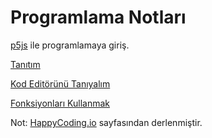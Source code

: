 # Programlama Notları 

[p5js](https://p5js.org) ile programlamaya giriş.

[Tanıtım](https://github.com/unverciftci/P5Programlama/blob/gh-pages/tutorials/p5js/_posts/2020-04-26-welcome-to-coding.md)

[Kod Editörünü Tanıyalım](https://github.com/unverciftci/P5_Programlama/tree/gh-pages/tutorials/p5js/_posts/editors) 

[Fonksiyonları Kullanmak](https://github.com/unverciftci/HappyCoding/blob/gh-pages/tutorials/p5js/_posts/2020-05-02-calling-functions.md)

Not: [HappyCoding.io](http://HappyCoding.io) sayfasından derlenmiştir.
